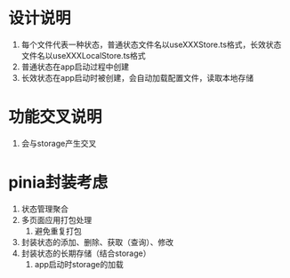 # 设计说明
  1. 每个文件代表一种状态，普通状态文件名以useXXXStore.ts格式，长效状态文件名以useXXXLocalStore.ts格式
  2. 普通状态在app启动过程中创建
  3. 长效状态在app启动时被创建，会自动加载配置文件，读取本地存储

# 功能交叉说明
  1. 会与storage产生交叉

# pinia封装考虑
  1. 状态管理聚合
  2. 多页面应用打包处理
     1. 避免重复打包
  3. 封装状态的添加、删除、获取（查询）、修改
  4. 封装状态的长期存储（结合storage）
     1. app启动时storage的加载